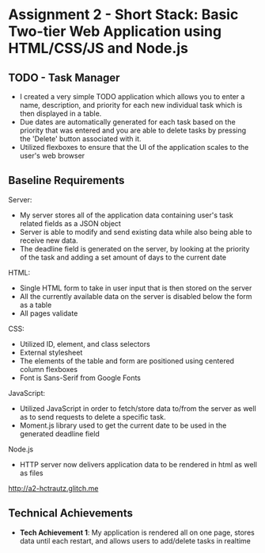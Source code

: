 Assignment 2 - Short Stack: Basic Two-tier Web Application using HTML/CSS/JS and Node.js  
===

## TODO - Task Manager
- I created a very simple TODO application which allows you to enter a name, description, and priority for each new individual task which is then displayed in a table.
- Due dates are automatically generated for each task based on the priority that was entered and you are able to delete tasks by pressing the 'Delete' button associated with it.
- Utilized flexboxes to ensure that the UI of the application scales to the user's web browser

## Baseline Requirements

Server:
- My server stores all of the application data containing user's task related fields as a JSON object
- Server is able to modify and send existing data while also being able to receive new data.
- The deadline field is generated on the server, by looking at the priority of the task and adding a set amount of days to the current date

HTML:
- Single HTML form to take in user input that is then stored on the server
- All the currently available data on the server is disabled below the form as a table
- All pages validate

CSS:
- Utilized ID, element, and class selectors
- External stylesheet
- The elements of the table and form are positioned using centered column flexboxes
- Font is Sans-Serif from Google Fonts

JavaScript:
- Utilized JavaScript in order to fetch/store data to/from the server as well as to send requests to delete a specific task.
- Moment.js library used to get the current date to be used in the generated deadline field

Node.js
- HTTP server now delivers application data to be rendered in html as well as files

http://a2-hctrautz.glitch.me

## Technical Achievements
- **Tech Achievement 1**: My application is rendered all on one page, stores data until each restart, and allows users to add/delete tasks in realtime
